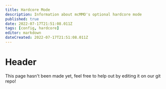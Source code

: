 ```yaml
---
title: Hardcore Mode
description: Information about mcMMO's optional hardcore mode
published: true
date: 2022-07-17T21:51:08.011Z
tags: [config, hardcore]
editor: markdown
dateCreated: 2022-07-17T21:51:08.011Z
---
```


# Header
This page hasn't been made yet, feel free to help out by editing it on our git repo!
